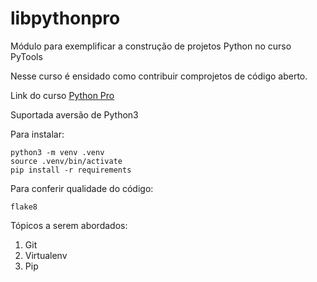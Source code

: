 # libpythonpro
Módulo para exemplificar a construção de projetos Python no curso PyTools

Nesse curso é ensidado como contribuir comprojetos de código aberto.

Link do curso [Python Pro](https://pythonpro.com.br/)

Suportada aversão de Python3

Para instalar: 

```console
python3 -m venv .venv
source .venv/bin/activate
pip install -r requirements
```
Para conferir qualidade do código:

```console
flake8
```

Tópicos a serem abordados:
 1. Git
 2. Virtualenv
 3. Pip
 